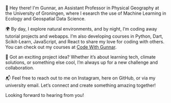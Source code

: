 👋 Hey there! I'm Gunnar, an Assistant Professor in Physical Geography at the University of Groningen, where I esearch the use of Machine Learning in Ecology and Geospatial Data Science.

🌍 By day, I explore natural environments, and by night, I’m coding away tutorial projects and webapps. I’m also developing courses in Python, Dart, Scikit-Learn, JavaScript, and React to share my love for coding with others. You can check out my courses at [Code With Gunnar](https://codewithgunnar.com).

🚀 Got an exciting project idea? Whether it’s about learning tech, climate solutions, or something else cool, I’m always up for a new challenge and collaboration.

📬 Feel free to reach out to me on Instagram, here on GitHub, or via my university email. Let’s connect and create something amazing together!

Looking forward to hearing from you!

<!---
DrGunnarMallon/DrGunnarMallon is a ✨ special ✨ repository because its `README.md` (this file) appears on your GitHub profile.
You can click the Preview link to take a look at your changes.
--->
